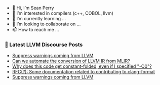 - 👋 Hi, I’m Sean Perry
- 👀 I’m interested in compilers (c++, COBOL, llvm)
- 🌱 I’m currently learning ...
- 💞️ I’m looking to collaborate on ...
- 📫 How to reach me ...

<!---
s66perry/s66perry is a ✨ special ✨ repository because its `README.md` (this file) appears on your GitHub profile.
You can click the Preview link to take a look at your changes.
--->
### 📕 Latest LLVM Discourse Posts

<!-- DISCOURSE-LLVM:START -->
- [Suppress warnings coming from LLVM](https://discourse.llvm.org/t/suppress-warnings-coming-from-llvm/69862#post_7)
- [Can we automate the conversion of LLVM IR from MLIR?](https://discourse.llvm.org/t/can-we-automate-the-conversion-of-llvm-ir-from-mlir/69972#post_1)
- [Why does this code get constant-folded, even if I specified &quot;-O0&quot;?](https://discourse.llvm.org/t/why-does-this-code-get-constant-folded-even-if-i-specified-o0/69970#post_1)
- [RFC&lpar;?&rpar;: Some documentation related to contributing to clang-format](https://discourse.llvm.org/t/rfc-some-documentation-related-to-contributing-to-clang-format/69962#post_3)
- [Suppress warnings coming from LLVM](https://discourse.llvm.org/t/suppress-warnings-coming-from-llvm/69862#post_6)
<!-- DISCOURSE-LLVM:END -->
